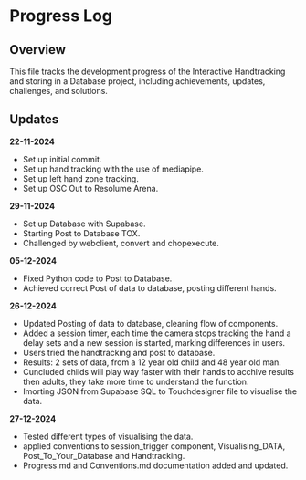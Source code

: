 # Progress Log

## Overview

This file tracks the development progress of the Interactive Handtracking and storing in a Database project, including achievements, updates, challenges, and solutions.

## Updates

**22-11-2024**

- Set up initial commit.
- Set up hand tracking with the use of mediapipe.
- Set up left hand zone tracking.
- Set up OSC Out to Resolume Arena.

**29-11-2024**

- Set up Database with Supabase.
- Starting Post to Database TOX.
- Challenged by webclient, convert and chopexecute.

**05-12-2024**

- Fixed Python code to Post to Database.
- Achieved correct Post of data to database, posting different hands.

**26-12-2024**

- Updated Posting of data to database, cleaning flow of components.
- Added a session timer, each time the camera stops tracking the hand a delay sets and a new session is started, marking differences in users.
- Users tried the handtracking and post to database.
- Results: 2 sets of data, from a 12 year old child and 48 year old man.
- Cuncluded childs will play way faster with their hands to acchive results then adults, they take more time to understand the function.
- Imorting JSON from Supabase SQL to Touchdesigner file to visualise the data.

**27-12-2024**

- Tested different types of visualising the data.
- applied conventions to session_trigger component, Visualising_DATA, Post_To_Your_Database and Handtracking.
- Progress.md and Conventions.md documentation added and updated.
